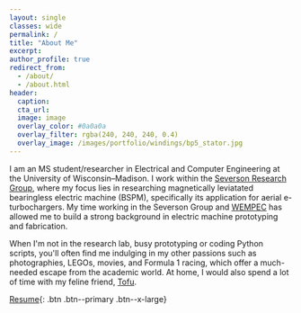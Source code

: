 ```yaml
---
layout: single
classes: wide
permalink: /
title: "About Me"
excerpt: 
author_profile: true
redirect_from: 
  - /about/
  - /about.html
header: 
  caption: 
  cta_url:
  image: image
  overlay_color: #0a0a0a
  overlay_filter: rgba(240, 240, 240, 0.4)
  overlay_image: /images/portfolio/windings/bp5_stator.jpg
---
```


 I am an MS student/researcher in Electrical and Computer Engineering at the University of Wisconsin–Madison. I work within the [Severson Research Group](https://severson.wempec.wisc.edu/), where my focus lies in researching magnetically leviatated bearingless electric machine (BSPM), specifically its application for aerial e-turbochargers. My time working in the Severson Group and [WEMPEC](https://wempec.wisc.edu/) has allowed me to build a strong background in electric machine prototyping and fabrication.

 When I'm not in the research lab, busy prototyping or coding Python scripts, you'll often find me indulging in my other passions such as photographies, LEGOs, movies, and Formula 1 racing, which offer a much-needed escape from the academic world. At home, I would also spend a lot of time with my feline friend, [Tofu](../images/tofu_cat/tofu2.jpg). 

[Resume](/files/anson_resume_fall2023.pdf){: .btn .btn--primary .btn--x-large}